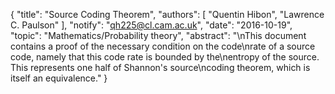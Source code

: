 {
    "title": "Source Coding Theorem",
    "authors": [
        "Quentin Hibon",
        "Lawrence C. Paulson"
    ],
    "notify": "qh225@cl.cam.ac.uk",
    "date": "2016-10-19",
    "topic": "Mathematics/Probability theory",
    "abstract": "\nThis document contains a proof of the necessary condition on the code\nrate of a source code, namely that this code rate is bounded by the\nentropy of the source. This represents one half of Shannon's source\ncoding theorem, which is itself an equivalence."
}